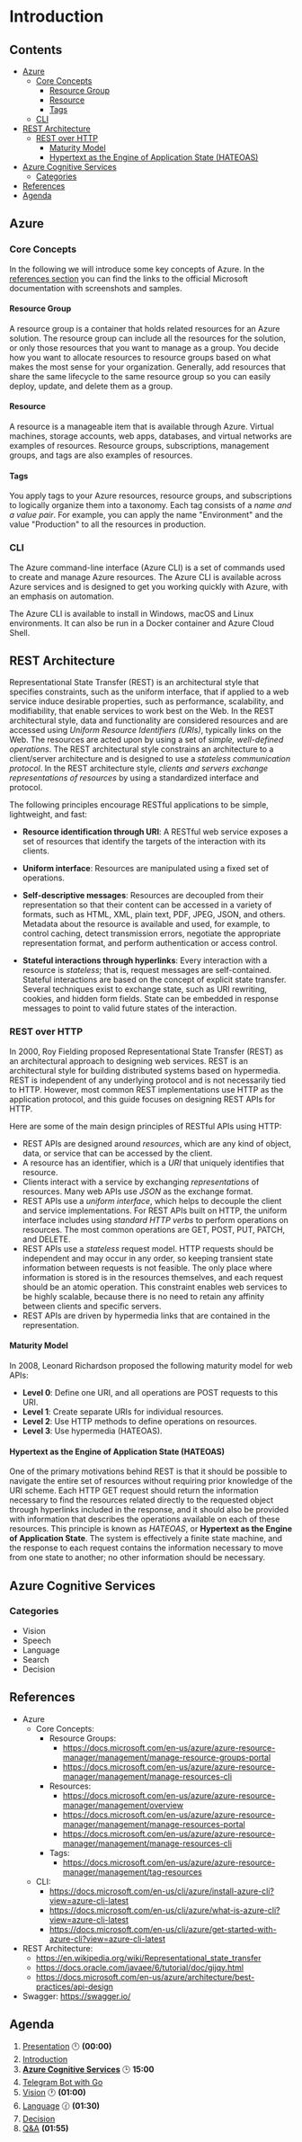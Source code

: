 # Introduction  <!-- omit in TOC -->

## Contents <!-- omit in TOC -->

- [Azure](#azure)
  - [Core Concepts](#core-concepts)
    - [Resource Group](#resource-group)
    - [Resource](#resource)
    - [Tags](#tags)
  - [CLI](#cli)
- [REST Architecture](#rest-architecture)
  - [REST over HTTP](#rest-over-http)
    - [Maturity Model](#maturity-model)
    - [Hypertext as the Engine of Application State (HATEOAS)](#hypertext-as-the-engine-of-application-state-hateoas)
- [Azure Cognitive Services](#azure-cognitive-services)
  - [Categories](#categories)
- [References](#references)
- [Agenda](#agenda)

## Azure

### Core Concepts

In the following we will introduce some key concepts of Azure.
In the [references section](#references) you can find the links to the official Microsoft documentation with screenshots and samples.

#### Resource Group

A resource group is a container that holds related resources for an Azure solution.
The resource group can include all the resources for the solution, or only those resources that you want to manage as a group.
You decide how you want to allocate resources to resource groups based on what makes the most sense for your organization.
Generally, add resources that share the same lifecycle to the same resource group so you can easily deploy, update, and delete them as a group.

#### Resource

A resource is a manageable item that is available through Azure.
Virtual machines, storage accounts, web apps, databases, and virtual networks are examples of resources.
Resource groups, subscriptions, management groups, and tags are also examples of resources.

#### Tags

You apply tags to your Azure resources, resource groups, and subscriptions to logically organize them into a taxonomy.
Each tag consists of a *name and a value pair*.
For example, you can apply the name "Environment" and the value "Production" to all the resources in production.

### CLI

The Azure command-line interface (Azure CLI) is a set of commands used to create and manage Azure resources.
The Azure CLI is available across Azure services and is designed to get you working quickly with Azure, with an emphasis on automation.

The Azure CLI is available to install in Windows, macOS and Linux environments.
It can also be run in a Docker container and Azure Cloud Shell.

## REST Architecture

Representational State Transfer (REST) is an architectural style that specifies constraints, such as the uniform interface, that if applied to a web service induce desirable properties, such as performance, scalability, and modifiability, that enable services to work best on the Web.
In the REST architectural style, data and functionality are considered resources and are accessed using *Uniform Resource Identifiers (URIs)*, typically links on the Web.
The resources are acted upon by using a set of *simple, well-defined operations*.
The REST architectural style constrains an architecture to a client/server architecture and is designed to use a *stateless communication protocol*.
In the REST architecture style, *clients and servers exchange representations of resources* by using a standardized interface and protocol.

The following principles encourage RESTful applications to be simple, lightweight, and fast:

- **Resource identification through URI**: A RESTful web service exposes a set of resources that identify the targets of the interaction with its clients.

- **Uniform interface**: Resources are manipulated using a fixed set of operations.

- **Self-descriptive messages**: Resources are decoupled from their representation so that their content can be accessed in a variety of formats, such as HTML, XML, plain text, PDF, JPEG, JSON, and others. Metadata about the resource is available and used, for example, to control caching, detect transmission errors, negotiate the appropriate representation format, and perform authentication or access control.

- **Stateful interactions through hyperlinks**: Every interaction with a resource is *stateless*; that is, request messages are self-contained. Stateful interactions are based on the concept of explicit state transfer. Several techniques exist to exchange state, such as URI rewriting, cookies, and hidden form fields. State can be embedded in response messages to point to valid future states of the interaction.

### REST over HTTP

In 2000, Roy Fielding proposed Representational State Transfer (REST) as an architectural approach to designing web services.
REST is an architectural style for building distributed systems based on hypermedia. 
REST is independent of any underlying protocol and is not necessarily tied to HTTP.
However, most common REST implementations use HTTP as the application protocol, and this guide focuses on designing REST APIs for HTTP.

Here are some of the main design principles of RESTful APIs using HTTP:

- REST APIs are designed around *resources*, which are any kind of object, data, or service that can be accessed by the client.
- A resource has an identifier, which is a *URI* that uniquely identifies that resource.
- Clients interact with a service by exchanging *representations* of resources. Many web APIs use *JSON* as the exchange format.
- REST APIs use a *uniform interface*, which helps to decouple the client and service implementations. For REST APIs built on HTTP, the uniform interface includes using *standard HTTP verbs* to perform operations on resources. The most common operations are GET, POST, PUT, PATCH, and DELETE.
- REST APIs use a *stateless* request model. HTTP requests should be independent and may occur in any order, so keeping transient state information between requests is not feasible. The only place where information is stored is in the resources themselves, and each request should be an atomic operation. This constraint enables web services to be highly scalable, because there is no need to retain any affinity between clients and specific servers.
- REST APIs are driven by hypermedia links that are contained in the representation.

#### Maturity Model

In 2008, Leonard Richardson proposed the following maturity model for web APIs:

- **Level 0**: Define one URI, and all operations are POST requests to this URI.
- **Level 1**: Create separate URIs for individual resources.
- **Level 2**: Use HTTP methods to define operations on resources.
- **Level 3**: Use hypermedia (HATEOAS).

#### Hypertext as the Engine of Application State (HATEOAS)

One of the primary motivations behind REST is that it should be possible to navigate the entire set of resources without requiring prior knowledge of the URI scheme.
Each HTTP GET request should return the information necessary to find the resources related directly to the requested object through hyperlinks included in the response, and it should also be provided with information that describes the operations available on each of these resources.
This principle is known as *HATEOAS*, or **Hypertext as the Engine of Application State**.
The system is effectively a finite state machine, and the response to each request contains the information necessary to move from one state to another; no other information should be necessary.

## Azure Cognitive Services

### Categories
- Vision
- Speech
- Language
- Search
- Decision

## References
- Azure
  - Core Concepts:
    - Resource Groups:
      - https://docs.microsoft.com/en-us/azure/azure-resource-manager/management/manage-resource-groups-portal
      - https://docs.microsoft.com/en-us/azure/azure-resource-manager/management/manage-resources-cli
    - Resources:
      - https://docs.microsoft.com/en-us/azure/azure-resource-manager/management/overview
      - https://docs.microsoft.com/en-us/azure/azure-resource-manager/management/manage-resources-portal
      - https://docs.microsoft.com/en-us/azure/azure-resource-manager/management/manage-resources-cli
    - Tags:
      - https://docs.microsoft.com/en-us/azure/azure-resource-manager/management/tag-resources
  - CLI:
    - https://docs.microsoft.com/en-us/cli/azure/install-azure-cli?view=azure-cli-latest
    - https://docs.microsoft.com/en-us/cli/azure/what-is-azure-cli?view=azure-cli-latest
    - https://docs.microsoft.com/en-us/cli/azure/get-started-with-azure-cli?view=azure-cli-latest
- REST Architecture:
  - https://en.wikipedia.org/wiki/Representational_state_transfer
  - https://docs.oracle.com/javaee/6/tutorial/doc/gijqy.html
  - https://docs.microsoft.com/en-us/azure/architecture/best-practices/api-design
- Swagger: https://swagger.io/

## Agenda

1. [Presentation](01.presentation.md) :clock12: **(00:00)**
1. [Introduction](02.introduction.md)
1. **[Azure Cognitive Services](03.azure-cognitive-services.md)** :clock3: **15:00**
2. [Telegram Bot with Go](04.tgbot-go.md)
3. [Vision](05.vision.md) :clock1: **(01:00)**
4. [Language](06.language.md) :clock130: **(01:30)**
5. [Decision](07.decision.md)
6. [Q&A](08.q&a.md) **(01:55)**